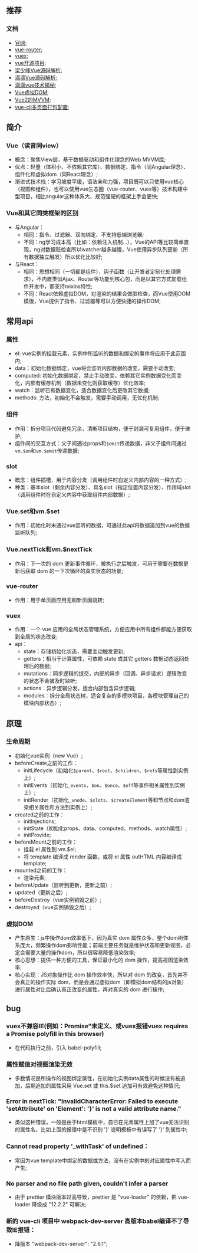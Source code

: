 ## 推荐

### 文档
- [官网](http://cn.vuejs.org/);
- [vue-router](https://router.vuejs.org/zh/guide/#html);
- [vuex](https://vuex.vuejs.org/zh-cn/);
- [vue开源项目](https://github.com/opendigg/awesome-github-vue);
- [梁少峰Vue源码解析](https://github.com/youngwind/blog);
- [滴滴Vue源码解析](https://github.com/DDFE/DDFE-blog);
- [滴滴vue技术揭秘](https://ustbhuangyi.github.io/vue-analysis/doc/);
- [Vue虚拟DOM](http://www.cnblogs.com/xuntu/p/6800547.html);
- [Vue2的MVVM](https://github.com/wangfupeng1988/learn-vue2-mvvm);
- [vue-cli多页面打包配置](https://juejin.im/post/5a8e3f00f265da4e747fc700);


## 简介

### Vue（读音同view）
- 概念：聚焦View层，基于数据驱动和组件化理念的Web MVVM库;
- 优点：轻量（体积小、不依赖其它库）、数据绑定、指令（同Angular理念）、组件化和虚拟dom（同React理念）;
- 渐进式技术栈：学习坡度平缓，语法亲和力强，项目既可以只使用vue核心（视图和组件），也可以使用vue生态圈（vue-router、vuex等）技术构建中型项目，相比angular这种体系大、规范强硬的框架上手会更快;

### Vue和其它同类框架的区别
- 与Angular：
  - 相同：指令、过滤器、双向绑定、不支持低端浏览器;
  - 不同：ng学习成本高（比如：依赖注入机制...），Vue的API等比较简单直观，ng对数据赃检查所以watcher越多越慢，Vue使用异步队列更新（所有数据独立触发）所以优化比较好;
- 与React：
  - 相同：思想相同（一切都是组件），钩子函数（让开发者定制化处理需求），不内置类似Ajax、Router等功能到核心包，而是以其它方式加载组件开发中，都支持mixins特性;
  - 不同：React依赖虚拟DOM，对渲染的结果会做脏检查，而Vue使用DOM模版，Vue提供了指令、过滤器等可以方便快捷的操作DOM;


## 常用api

### 属性
- el: vue实例的挂载元素，实例中所监听的数据和绑定的事件将应用于此范围内;
- data：初始化数据绑定，vue将会监听内部数据的改变，需要手动改变;
- computed: 初始化数据绑定，禁止手动改变，依赖其它实例数据变化而变化，内部有缓存机制（数据未变化则获取缓存）优化效率;
- watch：监听已有数据变化，适合数据变化后更改其它数据;
- methods: 方法，初始化不会触发，需要手动调用，无优化机制;

### 组件
- 作用：拆分项目代码避免冗余，清晰项目结构，便于封装可复用组件，便于维护;
- 组件间的交互方式：父子间通过props和`$emit`传递数据，非父子组件间通过`vm.$on`和`vm.$emit`传递数据;

### slot
- 概念：组件插槽，用于内容分发（调用组件时自定义内部内容的一种方式）;
- 种类：基本slot（剩余内容分发）、具名slot（指定位置内容分发）、作用域slot（调用组件时在自定义内容中获取组件内部数据）;

### Vue.set和vm.$set
- 作用：初始化时未通过vue监听的数据，可通过此api将数据追加到vue的数据监听队列;

### Vue.nextTick和vm.$nextTick
- 作用：下一次的 dom 更新事件循环，被执行之后触发，可用于需要在数据更新后获取 dom 的一下次循环的真实状态的场景;

### vue-router
- 作用：用于单页面应用无刷新页面跳转;

### vuex
- 作用：一个 vue 应用的全局状态管理系统，方便应用中所有组件都能方便获取到全局的状态改变;
- api：
  - state：存储初始化状态，需要主动触发更新;
  - getters：相当于计算属性，可依赖 state 或其它 getters 数据动态返回处理后的数据;
  - mutations：同步逻辑的提交，内部的异步（回调、异步请求）逻辑改变的状态不会被及时监听;
  - actions：异步逻辑分发，适合内部包含异步逻辑;
  - modules：拆分全局状态树，适合复杂的多模块项目，各模块管理自己的模块内部状态）;


## 原理

### 生命周期
- 初始化vue实例（new Vue）;
- beforeCreate之前的工作：
  - initLifecycle（初始化`$parent`、`$root`、`$children`、`$refs`等属性到实例上）;
  - initEvents（初始化`_events`、`$on`、`$once`、`$off`等事件相关属性到实例上）;
  - initRender（初始化`_vnode`、`$slots`、`$createElement`等和节点和dom渲染相关属性和方法到实例上）;
- created之前的工作：
  - initInjections;
  - initState（初始化props、data、computed、methods、watch属性）;
  - initProvide;
- beforeMount之前的工作：
  - 挂载 el 属性到 vm.$el;
  - 将 template 编译成 render 函数，或将 el 属性 outHTML 内容编译成 template;
- mounted之前的工作：
  - 渲染元素; 
- beforeUpdate（监听到更新，更新之前）;
- updated（更新之后）;
- beforeDestroy（vue实例销毁之前）;
- destroyed（vue实例销毁之后）; 

### 虚拟DOM
- 产生原生：js中操作dom效率低下，因为真实 dom 属性众多，整个dom树体系庞大，频繁操作dom影响性能；前端主要任务就是维护状态和更新视图，必定会需要大量的操作dom，所以很容易降低渲染效率;
- 核心思想：提供一种方便的工具，保证最小化的 dom 操作，提高视图渲染效率;
- 核心实现：JS对象操作比 dom 操作效率快，所以对 dom 的改变，首先并不会真正的操作实际 dom，而是会通过虚拟dom（即模拟dom结构的js对象）进行属性对比后确认真正改变的属性，再对真实的 dom 进行操作;


## bug

### vuex不兼容IE(例如：Promise”未定义、或vuex报错vuex requires a Promise polyfill in this browser)
- 在代码执行之前，引入 babel-polyfill;

### 属性赋值对视图渲染无效
- 多数情况是所操作的视图绑定属性，在初始化实例data属性的时候没有被追加，后期追加的属性采用 Vue.set 或 this.$set 追加可有效避免这种情况;

### Error in nextTick: "InvalidCharacterError: Failed to execute 'setAttribute' on 'Element': '}' is not a valid attribute name."
- 类似这种错误，一般是由于html模板中，自已在元素属性上加了vue无法识别的属性名，比如上面的报错中是不识别 '}' 说明模板中有误写了 '}' 到属性中;

### Cannot read property '_withTask' of undefined：
- 常因为vue template中绑定的数据或方法，没有在实例中的对应属性中写入而产生;

### No parser and no file path given, couldn't infer a parser
- 由于 prettier 模块版本过高导致，prettier 是 "vue-loader" 的依赖，把 vue-loader 降级成 "12.2.2" 可解决;

### 新的 vue-cli 项目中 webpack-dev-server 高版本babel编译不了导致IE报错：
- 降版本 "webpack-dev-server": "2.6.1";